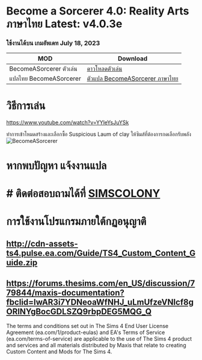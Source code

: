 # Become a Sorcerer 4.0: Reality Arts  ภาษาไทย Latest: v4.0.3e
### ใช้งานได้บน เกมอัพเดท July 18, 2023

| MOD   | Download |
| ------------- | ------------- |
|BecomeASorcerer ตัวเล่น|[ดาวโหลดตัวเล่น](https://triplis.github.io/mods/sorcerer.html)|
|แปลไทย BecomeASorcerer|[ตัวแปล BecomeASorcerer ภาษาไทย](https://github.com/simscolony/BecomeASorcerer__Traditional_THAI/raw/master/%5BSIMSCOLONY%5DTriplis-Sorcerer_TH_V4.package)|

# วิธีการเล่น
https://www.youtube.com/watch?v=YYleYsJuYSk

ทำการเข้าโหมดสร้างและเลือกซื้อ Suspicious Laum of clay ให้ซิมส์ที่ต้องการกดเลือกรับพลัง
![BecomeASorcerer](https://i.ytimg.com/vi/HUHl1hs7YYY/maxresdefault.jpg)


# หากพบปัญหา แจ้งงานแปล
# # ติดต่อสอบถามได้ที่ [SIMSCOLONY](https://www.facebook.com/SimsColony/)


# การใช้งานโปรแกรมภายใต้กฏอนุญาติ 
## http://cdn-assets-ts4.pulse.ea.com/Guide/TS4_Custom_Content_Guide.zip
## https://forums.thesims.com/en_US/discussion/779844/maxis-documentation?fbclid=IwAR3i7YDNeoaWfNHJ_uLmUfzeVNIcf8gORINYgBocGDLSZQ9rbpDEG5MQG_Q

The terms and conditions set out in The Sims 4 End User License Agreement (ea.com/1/product-eulas) and EA's Terms of Service (ea.com/terms-of-service) are applicable to the use of The Sims 4 product and services and all materials distributed by Maxis that relate to creating Custom Content and Mods for The Sims 4.

